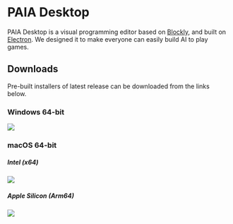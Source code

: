 # PAIA Desktop

PAIA Desktop is a visual programming editor based on [Blockly](https://github.com/google/blockly), and built on [Electron](https://github.com/electron/electron). We designed it to make everyone can easily build AI to play games.

## Downloads

Pre-built installers of latest release can be downloaded from the links below.

### Windows 64-bit

[![](https://img.shields.io/badge/EXE%20Installer-v3.0.0--beta.1-blue)](https://github.com/PAIA-Playful-AI-Arena/Paia-Desktop/releases/download/v3.0.0-beta.1/PAIA.Desktop-3.0.0-beta.1.Setup.exe)

### macOS 64-bit

##### Intel (x64)

[![](https://img.shields.io/badge/DMG%20Installer-v3.0.0--beta.1-red)](https://github.com/PAIA-Playful-AI-Arena/Paia-Desktop/releases/download/v3.0.0-beta.1/PAIA.Desktop-3.0.0-beta.1-x64.dmg)

##### Apple Silicon (Arm64)

[![](https://img.shields.io/badge/DMG%20Installer-v3.0.0--beta.1-red)](https://github.com/PAIA-Playful-AI-Arena/Paia-Desktop/releases/download/v3.0.0-beta.1/PAIA.Desktop-3.0.0-beta.1-arm64.dmg)